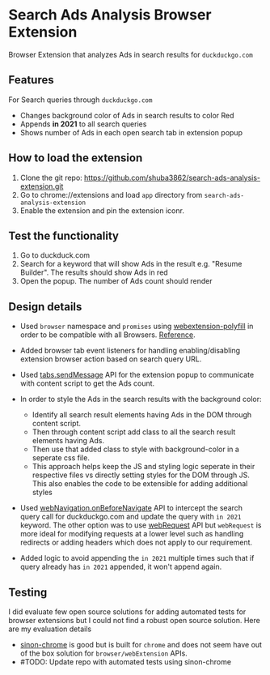 # Search Ads Analysis Browser Extension

Browser Extension that analyzes Ads in search results for `duckduckgo.com`

## Features

For Search queries through `duckduckgo.com` 
- Changes background color of Ads in search results to color Red 
- Appends **in 2021** to all search queries
- Shows number of Ads in each open search tab in extension popup

## How to load the extension

1. Clone the git repo: https://github.com/shuba3862/search-ads-analysis-extension.git
2. Go to chrome://extensions and load `app` directory from `search-ads-analysis-extension`
3. Enable the extension and pin the extension iconr.

## Test the functionality

1. Go to duckduck.com
2. Search for a keyword that will show Ads in the result e.g. "Resume Builder". The results should show Ads in red
3. Open the popup. The number of Ads count should render

## Design details

- Used `browser` namespace and `promises` using [webextension-polyfill](https://github.com/mozilla/webextension-polyfill) in order to be compatible with all Browsers. [Reference](https://developer.mozilla.org/en-US/docs/Mozilla/Add-ons/WebExtensions/Chrome_incompatibilities).

- Added browser tab event listeners for handling enabling/disabling extension browser action based on search query URL.

- Used [tabs.sendMessage](https://developer.mozilla.org/en-US/docs/Mozilla/Add-ons/WebExtensions/API/tabs/sendMessage) API for the extension popup to communicate with content script to get the Ads count.

- In order to style the Ads in the search results with the background color:  
  - Identify all search result elements having Ads in the DOM through content script.
  - Then through content script add class to all the search result elements having Ads. 
  - Then use that added class to style with background-color in a seperate css file. 
  - This approach helps keep the JS and styling logic seperate in their respective files vs directly setting styles for the DOM through JS. This also enables the code to be extensible for adding additional styles 

- Used [webNavigation.onBeforeNavigate](https://developer.mozilla.org/en-US/docs/Mozilla/Add-ons/WebExtensions/API/webNavigation/onBeforeNavigate) API to intercept the search query call for duckduckgo.com and update the query with `in 2021` keyword. The other option was to use [webRequest](https://developer.mozilla.org/en-US/docs/Mozilla/Add-ons/WebExtensions/API/webRequest) API but `webRequest` is more ideal for modifying requests at a lower level such as handling redirects or adding headers which does not apply to our requirement.

- Added logic to avoid appending the `in 2021` multiple times such that if query already has `in 2021` appended, it won't append again.
 
## Testing

I did evaluate few open source solutions for adding automated tests for browser extensions but I could not find a robust open source solution. Here are my evaluation details

- [sinon-chrome](https://github.com/acvetkov/sinon-chrome) is good but is built for `chrome` and does not seem have out of the box solution for `browser/webExtension` APIs.
- #TODO: Update repo with automated tests using sinon-chrome

